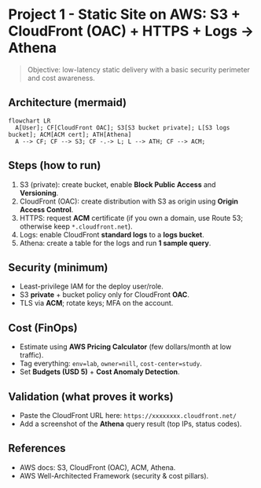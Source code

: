 # Project 1 - Static Site on AWS: S3 + CloudFront (OAC) + HTTPS + Logs -> Athena

> Objective: low-latency static delivery with a basic security perimeter and cost awareness.

## Architecture (mermaid)

```mermaid
flowchart LR
  A[User]; CF[CloudFront OAC]; S3[S3 bucket private]; L[S3 logs bucket]; ACM[ACM cert]; ATH[Athena]
  A --> CF; CF --> S3; CF -.-> L; L --> ATH; CF --> ACM;
```    
  
## Steps (how to run)

1. S3 (private): create bucket, enable **Block Public Access** and **Versioning**.  
2. CloudFront (OAC): create distribution with S3 as origin using **Origin Access Control**.  
3. HTTPS: request **ACM** certificate (if you own a domain, use Route 53; otherwise keep `*.cloudfront.net`).  
4. Logs: enable CloudFront **standard logs** to a **logs bucket**.  
5. Athena: create a table for the logs and run **1 sample query**.

## Security (minimum)

- Least-privilege IAM for the deploy user/role.  
- S3 **private** + bucket policy only for CloudFront **OAC**.  
- TLS via **ACM**; rotate keys; MFA on the account.

## Cost (FinOps)

- Estimate using **AWS Pricing Calculator** (few dollars/month at low traffic).  
- Tag everything: `env=lab`, `owner=nill`, `cost-center=study`.  
- Set **Budgets (USD 5)** + **Cost Anomaly Detection**.

## Validation (what proves it works)

- Paste the CloudFront URL here: `https://xxxxxxxx.cloudfront.net/`  
- Add a screenshot of the **Athena** query result (top IPs, status codes).

## References

- AWS docs: S3, CloudFront (OAC), ACM, Athena.  
- AWS Well-Architected Framework (security & cost pillars).
